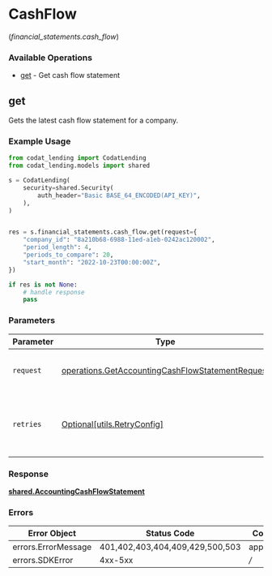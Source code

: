 # CashFlow
(*financial_statements.cash_flow*)

### Available Operations

* [get](#get) - Get cash flow statement

## get

Gets the latest cash flow statement for a company.

### Example Usage

```python
from codat_lending import CodatLending
from codat_lending.models import shared

s = CodatLending(
    security=shared.Security(
        auth_header="Basic BASE_64_ENCODED(API_KEY)",
    ),
)


res = s.financial_statements.cash_flow.get(request={
    "company_id": "8a210b68-6988-11ed-a1eb-0242ac120002",
    "period_length": 4,
    "periods_to_compare": 20,
    "start_month": "2022-10-23T00:00:00Z",
})

if res is not None:
    # handle response
    pass

```



### Parameters

| Parameter                                                                                                            | Type                                                                                                                 | Required                                                                                                             | Description                                                                                                          |
| -------------------------------------------------------------------------------------------------------------------- | -------------------------------------------------------------------------------------------------------------------- | -------------------------------------------------------------------------------------------------------------------- | -------------------------------------------------------------------------------------------------------------------- |
| `request`                                                                                                            | [operations.GetAccountingCashFlowStatementRequest](../../models/operations/getaccountingcashflowstatementrequest.md) | :heavy_check_mark:                                                                                                   | The request object to use for the request.                                                                           |
| `retries`                                                                                                            | [Optional[utils.RetryConfig]](../../models/utils/retryconfig.md)                                                     | :heavy_minus_sign:                                                                                                   | Configuration to override the default retry behavior of the client.                                                  |


### Response

**[shared.AccountingCashFlowStatement](../../models/shared/accountingcashflowstatement.md)**
### Errors

| Error Object                    | Status Code                     | Content Type                    |
| ------------------------------- | ------------------------------- | ------------------------------- |
| errors.ErrorMessage             | 401,402,403,404,409,429,500,503 | application/json                |
| errors.SDKError                 | 4xx-5xx                         | */*                             |
